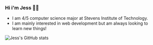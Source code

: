 ### Hi i'm Jess 👩‍💻

- I am 4/5 computer science major at Stevens Institute of Technology.
- I am mainly interested in web development but am always looking to learn new things!

![Jess's GitHub stats](https://github-readme-stats.vercel.app/api?username=jessicavalenzuela&show_icons=true&theme=synthwave)
